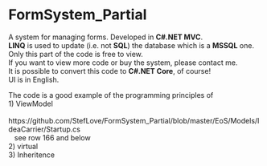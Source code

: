 # FormSystem_Partial
A system for managing forms. Developed in <b>C#.NET MVC</b>.<br />
<b>LINQ</b> is used to update (i.e. not <b>SQL</b>) the database which is a <b>MSSQL</b> one.<br />
Only this part of the code is free to view.<br />
If you want to view more code or buy the system, please contact me.<br />
It is possible to convert this code to <b>C#.NET Core</b>, of course!<br />
UI is in English.
<p />
The code is a good example of the programming principles of<br />
1) ViewModel<br />
&nbsp;&nbsp; https://github.com/StefLove/FormSystem_Partial/blob/master/EoS/Models/IdeaCarrier/Startup.cs<br />
&nbsp;&nbsp; see row 166 and below<br />
2) virtual<br />
3) Inheritence<br />
